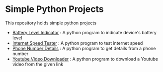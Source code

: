 # Simple Python Projects
This repository holds simple python projects

* [Battery Level Indicator](https://github.com/saravanankish/simple_python_projects/tree/master/battery_level_indicator) : A python program to indicate device's battery level
* [Internet Speed Tester](https://github.com/saravanankish/simple_python_projects/tree/master/internet_speed_tester) : A python program to test internet speed
* [Phone Number Details](https://github.com/saravanankish/simple_python_projects/tree/master/phone_number_details) : A python program to get details from a phone number
* [Youtube Video Downloader](https://github.com/saravanankish/simple_python_projects/tree/master/youtube_video_downloader) : A python program to download a Youtube video from the given link
